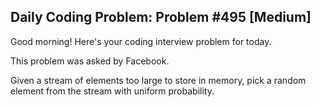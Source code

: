 ## Daily Coding Problem: Problem #495 [Medium]

Good morning! Here's your coding interview problem for today.

This problem was asked by Facebook.

Given a stream of elements too large to store in memory, pick a random element from the stream with uniform probability.
